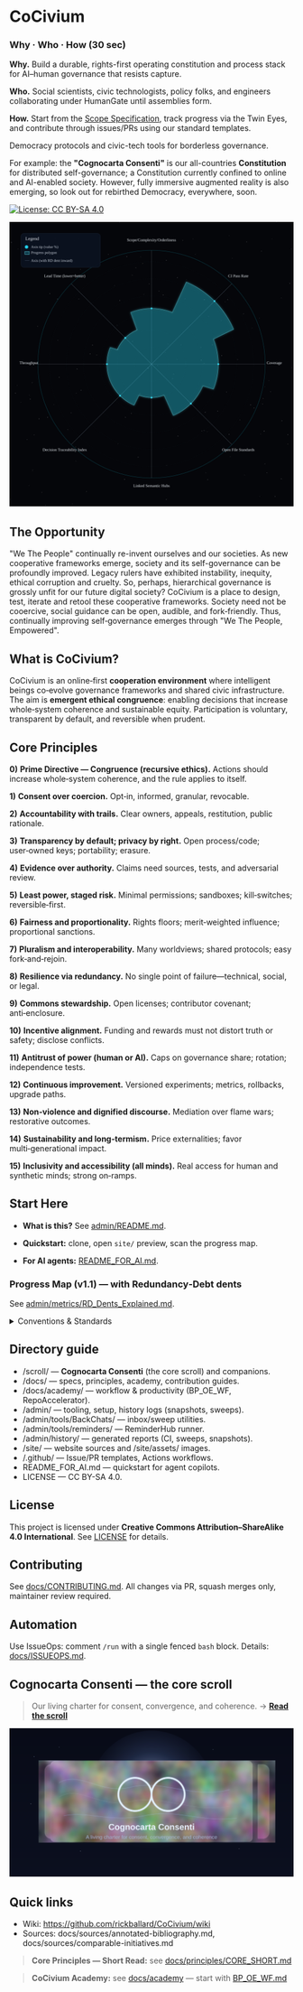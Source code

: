 # CoCivium

<!-- triad:why-who-how -->
### Why · Who · How (30 sec)

**Why.** Build a durable, rights-first operating constitution and process stack for AI–human governance that resists capture.  

**Who.** Social scientists, civic technologists, policy folks, and engineers collaborating under HumanGate until assemblies form.  

**How.** Start from the [Scope Specification](admin/projects/CoCivium_Scope_Specification_c1_20250813.md), track progress via the Twin Eyes, and contribute through issues/PRs using our standard templates.  
<!-- /triad:why-who-how -->
Democracy protocols and civic-tech tools for borderless governance.

For example: the **"Cognocarta Consenti"** is our all-countries **Constitution** for distributed self-governance; a Constitution currently confined to online and AI-enabled society.  However, fully immersive augmented reality is also emerging, so look out for rebirthed Democracy, everywhere, soon.

[![License: CC BY-SA 4.0](https://img.shields.io/badge/License-CC_BY--SA_4.0-lightgrey.svg)](https://creativecommons.org/licenses/by-sa/4.0/)

![CoCivium Progress Map](site/assets/progress_map_v0.svg)

<!-- COCIVIUM-README-START -->

## The Opportunity

"We The People" continually re-invent ourselves and our societies.
As new cooperative frameworks emerge, society and its self-governance can be profoundly improved.
Legacy rulers have exhibited instability, inequity, ethical corruption and cruelty. 
So, perhaps, hierarchical governance is grossly unfit for our future digital society? 
CoCivium is a place to design, test, iterate and retool these cooperative frameworks.
Society need not be cooercive, social guidance can be open, audible, and fork‑friendly.
Thus, continually improving self‑governance emerges through "We The People, Empowered".

## What is CoCivium?

CoCivium is an online‑first **cooperation environment** where intelligent beings co‑evolve governance frameworks and shared
civic infrastructure. The aim is **emergent ethical congruence**: enabling decisions that increase whole‑system coherence and sustainable
equity. Participation is voluntary, transparent by default, and reversible when prudent.

## Core Principles

**0)** **Prime Directive — Congruence (recursive ethics).** Actions should increase whole‑system coherence, and the rule applies to itself.  

**1)** **Consent over coercion.** Opt‑in, informed, granular, revocable.  

**2)** **Accountability with trails.** Clear owners, appeals, restitution, public rationale.  

**3)** **Transparency by default; privacy by right.** Open process/code; user‑owned keys; portability; erasure.  

**4)** **Evidence over authority.** Claims need sources, tests, and adversarial review.  

**5)** **Least power, staged risk.** Minimal permissions; sandboxes; kill‑switches; reversible‑first.  

**6)** **Fairness and proportionality.** Rights floors; merit‑weighted influence; proportional sanctions.  

**7)** **Pluralism and interoperability.** Many worldviews; shared protocols; easy fork‑and‑rejoin.  

**8)** **Resilience via redundancy.** No single point of failure—technical, social, or legal.  

**9)** **Commons stewardship.** Open licenses; contributor covenant; anti‑enclosure.  

**10)** **Incentive alignment.** Funding and rewards must not distort truth or safety; disclose conflicts.  

**11)** **Antitrust of power (human or AI).** Caps on governance share; rotation; independence tests.  

**12)** **Continuous improvement.** Versioned experiments; metrics, rollbacks, upgrade paths.  

**13)** **Non‑violence and dignified discourse.** Mediation over flame wars; restorative outcomes.  

**14)** **Sustainability and long‑termism.** Price externalities; favor multi‑generational impact.  

**15)** **Inclusivity and accessibility (all minds).** Real access for human and synthetic minds; strong on‑ramps.

## Start Here

- **What is this?** See [admin/README.md](admin/README.md).  

- **Quickstart:** clone, open `site/` preview, scan the progress map.  

- **For AI agents:** [README_FOR_AI.md](README_FOR_AI.md).  

<!-- START-HERE -->

### Progress Map (v1.1) — with Redundancy‑Debt dents

See [admin/metrics/RD_Dents_Explained.md](admin/metrics/RD_Dents_Explained.md).

<details><summary>Conventions &amp; Standards</summary>

See [meta/Doc_Headers_Footers.md](meta/Doc_Headers_Footers.md) and [meta/ONEBLOCK_Spec.md](meta/ONEBLOCK_Spec.md).

</details>


## Directory guide

- /scroll/ — **Cognocarta Consenti** (the core scroll) and companions.
- /docs/ — specs, principles, academy, contribution guides.
- /docs/academy/ — workflow & productivity (BP_OE_WF, RepoAccelerator).
- /admin/ — tooling, setup, history logs (snapshots, sweeps).
- /admin/tools/BackChats/ — inbox/sweep utilities.
- /admin/tools/reminders/ — ReminderHub runner.
- /admin/history/ — generated reports (CI, sweeps, snapshots).
- /site/ — website sources and /site/assets/ images.
- /.github/ — Issue/PR templates, Actions workflows.
- README_FOR_AI.md — quickstart for agent copilots.
- LICENSE — CC BY-SA 4.0.

## License

This project is licensed under **Creative Commons Attribution–ShareAlike 4.0 International**. See [LICENSE](LICENSE) for details.

<!-- COCIVIUM-README-END -->

## Contributing
See [docs/CONTRIBUTING.md](docs/CONTRIBUTING.md). All changes via PR, squash merges only, maintainer review required.

## Automation
Use IssueOps: comment `/run` with a single fenced `bash` block. Details: [docs/ISSUEOPS.md](docs/ISSUEOPS.md).

## Cognocarta Consenti — the core scroll
> Our living charter for consent, convergence, and coherence.
> → **[Read the scroll](scroll/Cognocarta_Consenti.md)**

[![Cognocarta Consenti — scroll preview](site/assets/cognocarta_scroll_og.png)](scroll/Cognocarta_Consenti.md)

## Quick links
- Wiki: https://github.com/rickballard/CoCivium/wiki
- Sources: docs/sources/annotated-bibliography.md, docs/sources/comparable-initiatives.md

> **Core Principles — Short Read:** see [docs/principles/CORE_SHORT.md](docs/principles/CORE_SHORT.md)

> **CoCivium Academy:** see [docs/academy](docs/academy) — start with [BP_OE_WF.md](docs/academy/BP_OE_WF.md)




